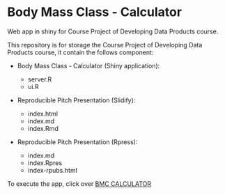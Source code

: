 # Body Mass Class - Calculator

Web app in shiny for Course Project of Developing Data Products course.

This repository is for storage the Course Project of Developing Data Products course, it contain the follows component:

- Body Mass Class - Calculator (Shiny application):
  * server.R
  * ui.R
  
- Reproducible Pitch Presentation (Slidify):
  * index.html
  * index.md
  * index.Rmd
 
- Reproducible Pitch Presentation (Rpress):
  * index.md
  * index.Rpres
  * index-rpubs.html
  
To execute the app, click over [BMC CALCULATOR](https://lanthano.shinyapps.io/bmc-calculator/)
 
 
  
  
